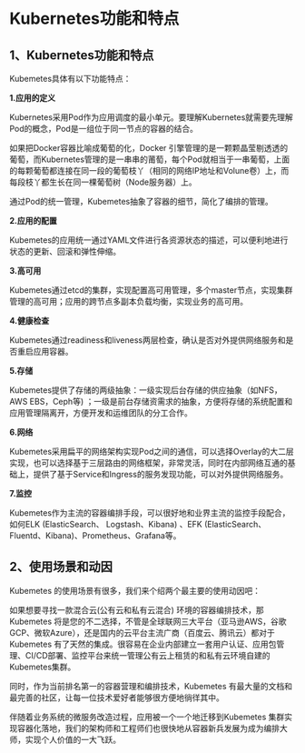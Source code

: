 # Kubernetes功能和特点

## 1、Kubernetes功能和特点

Kubemetes具体有以下功能特点：

**1.应用的定义**

Kubernetes采用Pod作为应用调度的最小单元。要理解Kubernetes就需要先理解Pod的概念，Pod是一组位于同一节点的容器的结合。

如果把Docker容器比喻成葡萄的化，Docker 引擎管理的是一颗颗晶莹剔透透的葡萄，而Kubernetes管理的是一串串的莆萄，每个Pod就相当于一串葡萄，上面的每颗葡萄都连接在同一段的葡萄枝丫（相同的网络IP地址和Volune卷）上，而每段枝丫都生长在同一棵葡萄树（Node服务器）上。

通过Pod的统一管理，Kubemetes抽象了容器的细节，简化了编排的管理。

**2.应用的配置**

Kubemetes的应用统一通过YAML文件进行各资源状态的描述，可以便利地进行状态的更新、回滚和弹性伸缩。

**3.高可用**

Kubemetes通过etcd的集群，实现配置高可用管理，多个master节点，实现集群管理的高可用；应用的跨节点多副本负载均衡，实现业务的高可用。

**4.健康检查**

Kubemetes通过readiness和liveness两层检查，确认是否对外提供网络服务和是否重启应用容器。

**5.存储**

Kubemetes提供了存储的两级抽象：一级实现后台存储的供应抽象（如NFS，AWS EBS，Ceph等) ；一级是前台存储资需求的抽象，方便将存储的系统配置和应用管理隔离开，方便开发和运维团队的分工合作。

**6.网络**

Kubemetes采用扁平的网络架构实现Pod之间的通信，可以选择Overlay的大二层实现，也可以选择基于三层路由的网络框架，非常灵活，同时在内部网络互通的基础上，提供了基于Service和Ingress的服务发现功能，可以对外提供网络服务。

**7.监控**

Kubemetes作为主流的容器编排手段，可以很好地和业界主流的监控手段配合，如何ELK (ElasticSearch、 Logstash、Kibana) 、EFK (ElasticSearch、Fluentd、Kibana)、Prometheus、Grafana等。

## 2、使用场景和动因

Kubemetes 的使用场景有很多，我们来个绍两个最主要的使用动因吧：

如果想要寻找一款混合云(公有云和私有云混合) 环境的容器编排技术，那Kubemetes 将是您的不二选择，不管是全球联网三大平台（亚马逊AWS，谷歌GCP、微软Azure），还是国内的云平台主流广商（百度云、腾讯云）都对于Kubemetes 有了天然的集成。很容易在企业内部建立一套用户认证、应用包管理、CI/CD部署、监控平台来统一管理公有云上租赁的和私有云环境自建的Kubemetes集群。

同时，作为当前排名第一的容器营理和编排技术，Kubemetes 有最大量的文档和最完善的社区，让每一位技术爱好者能够很方便地徜徉其中。

伴随着业务系统的微服务改造过程，应用被一个一个地迁移到Kubemetes 集群实现容器化落地，我们的架构师和工程师们也很快地从容器新兵发展为成为编排大师，实现个人价值的一大飞跃。